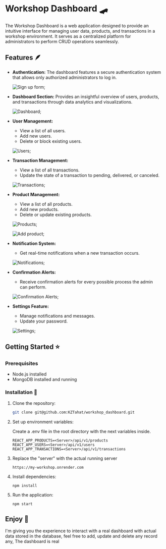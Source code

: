 # Workshop Dashboard 🛹

The Workshop Dashboard is a web application designed to provide an intuitive interface for managing user data, products, and transactions in a workshop environment. It serves as a centralized platform for administrators to perform CRUD operations seamlessly.

## Features 🪶

- **Authentication:** The dashboard features a secure authentication system that allows only authorized administrators to log in.

  ![Sign up form](./src/assets/dashboard_project/dashboard_signIn.png);

- **Dashboard Section:** Provides an insightful overview of users, products, and transactions through data analytics and visualizations.

  ![Dashboard](./src/assets/dashboard_project/dashboard_dashboard.png);

- **User Management:**

  - View a list of all users.
  - Add new users.
  - Delete or block existing users.

  ![Users](./src/assets/dashboard_project/dasboard_users.png);

- **Transaction Management:**

  - View a list of all transactions.
  - Update the state of a transaction to pending, delivered, or canceled.

  ![Transactions](./src/assets/dashboard_project/dashboard_transactions.png);

- **Product Management:**

  - View a list of all products.
  - Add new products.
  - Delete or update existing products.

  ![Products](./src/assets/dashboard_project/dashboard_products.png);

  ![Add product](./src/assets/dashboard_project/dashboard_addProduct.png);

- **Notification System:**

  - Get real-time notifications when a new transaction occurs.

  ![Notifications](./src/assets/dashboard_project/dashboard_notifications.png);

- **Confirmation Alerts:**

  - Receive confirmation alerts for every possible process the admin can perform.

  ![Confirmation Alerts](./src/assets/dashboard_project/dashboard_alert.png);

- **Settings Feature:**

  - Manage notifications and messages.
  - Update your password.

  ![Settings](./src/assets/dashboard_project/dashoboard_settings.png);

## Getting Started ⭐

### Prerequisites

- Node.js installed
- MongoDB installed and running

### Installation 🎺

1.  Clone the repository:

    ```bash
    git clone git@github.com:KZTahat/workshop_dashboard.git
    ```

2.  Set up environment variables:

    Create a .env file in the root directory with the next variables inside.

        REACT_APP_PRODUCTS=<Server>/api/v1/products
        REACT_APP_USERS=<Server>/api/v1/users
        REACT_APP_TRANSACTIONS=<Server>/api/v1/transactions

3.  Replace the "server" with the actual running server

        https://my-workshop.onrender.com

4.  Install dependencies:

        npm install

5.  Run the application:

        npm start

## Enjoy 🤝

I'm giving you the experience to interact with a real dashboard with actual data stored in the database, feel free to add, update and delete any record any, The dashboard is real
